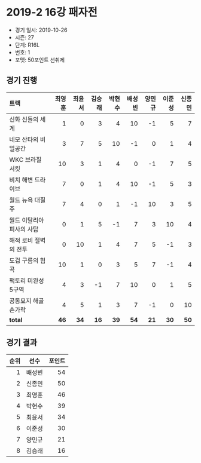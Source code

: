 # 2019-2 16강 패자전

- 경기 일시: 2019-10-26
- 시즌: 27
- 단계: R16L
- 번호: 1
- 포맷: 50포인트 선취제





## 경기 진행

| 트랙 | 최영훈 | 최윤서 | 김승래 | 박현수 | 배성빈 | 양민규 | 이준성 | 신종민 |
|:---|---:|---:|---:|---:|---:|---:|---:|---:|
| 신화 신들의 세계 | 1 | 0 | 3 | 4 | 10 | -1 | 5 | 7 |
| 네모 산타의 비밀공간 | 3 | 7 | 5 | 10 | -1 | 0 | 1 | 4 |
| WKC 브라질 서킷 | 10 | 3 | 1 | 4 | 0 | -1 | 7 | 5 |
| 비치 해변 드라이브 | 7 | 0 | 1 | 4 | 10 | -1 | 5 | 3 |
| 월드 뉴욕 대질주 | 7 | 4 | 0 | 1 | -1 | 10 | 3 | 5 |
| 월드 이탈리아 피사의 사탑 | 0 | 1 | 5 | -1 | 7 | 3 | 10 | 4 |
| 해적 로비 절벽의 전투 | 0 | 10 | 1 | 4 | 7 | 5 | -1 | 3 |
| 도검 구름의 협곡 | 10 | 1 | 0 | 3 | 5 | 7 | -1 | 4 |
| 팩토리 미완성 5구역 | 4 | 3 | -1 | 7 | 10 | 0 | 1 | 5 |
| 공동묘지 해골 손가락 | 4 | 5 | 1 | 3 | 7 | -1 | 0 | 10 |
| __total__ | __46__ | __34__ | __16__ | __39__ | __54__ | __21__ | __30__ | __50__ |




## 경기 결과

| 순위 | 선수 | 포인트 |
|---:|:---:|---:|
| 1 | 배성빈 | 54 |
| 2 | 신종민 | 50 |
| 3 | 최영훈 | 46 |
| 4 | 박현수 | 39 |
| 5 | 최윤서 | 34 |
| 6 | 이준성 | 30 |
| 7 | 양민규 | 21 |
| 8 | 김승래 | 16 |

